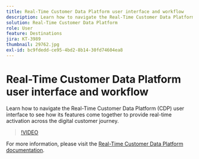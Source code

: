 ```yaml
---
title: Real-Time Customer Data Platform user interface and workflow
description: Learn how to navigate the Real-Time Customer Data Platform (CDP) user interface to see how its features come together to provide real-time activation across the digital customer journey.
solution: Real-Time Customer Data Platform
role: User
feature: Destinations
jira: KT-3989
thumbnail: 29762.jpg
exl-id: bc9fdedd-ce95-4bd2-8b14-30fd74604ea8
---
```

# Real-Time Customer Data Platform user interface and workflow

Learn how to navigate the Real-Time Customer Data Platform (CDP) user interface to see how its features come together to provide real-time activation across the digital customer journey.

>[!VIDEO](https://video.tv.adobe.com/v/29762?quality=12&learn=on)

For  more information, please visit the [Real-Time Customer Data Platform documentation](https://experienceleague.adobe.com/docs/experience-platform/rtcdp/overview.html).
